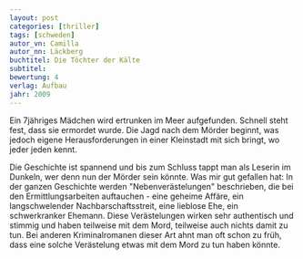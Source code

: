 ```yaml
---
layout: post
categories: [thriller]
tags: [schweden]
autor_vn: Camilla
autor_nn: Läckberg
buchtitel: Die Töchter der Kälte
subtitel:
bewertung: 4
verlag: Aufbau
jahr: 2009
---
```


Ein 7jähriges Mädchen wird ertrunken im Meer aufgefunden. Schnell steht fest, dass sie ermordet wurde. Die Jagd nach dem Mörder beginnt, was jedoch eigene Herausforderungen in einer Kleinstadt mit sich bringt, wo jeder jeden kennt.

Die Geschichte ist spannend und bis zum Schluss tappt man als Leserin im Dunkeln, wer denn nun der Mörder sein könnte. Was mir gut gefallen hat: In der ganzen Geschichte werden "Nebenverästelungen" beschrieben, die bei den Ermittlungsarbeiten auftauchen - eine geheime Affäre, ein langschwelender Nachbarschaftsstreit, eine lieblose Ehe, ein schwerkranker Ehemann. Diese Verästelungen wirken sehr authentisch und stimmig und haben teilweise mit dem Mord, teilweise auch nichts damit zu tun. Bei anderen Kriminalromanen dieser Art ahnt man oft schon zu früh, dass eine solche Verästelung etwas mit dem Mord zu tun haben könnte.

